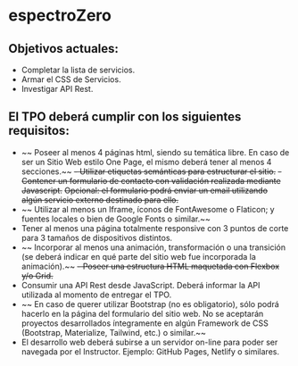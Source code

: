 # espectroZero
## Objetivos actuales:
- Completar la lista de servicios.
- Armar el CSS de Servicios.
- Investigar API Rest. 

## El TPO deberá cumplir con los siguientes requisitos:
- ~~ Poseer al menos 4 páginas html, siendo su temática libre. En caso de ser un Sitio Web estilo One Page, el mismo deberá tener al menos 4 secciones.~~
~~- Utilizar etiquetas semánticas para estructurar el sitio.~~
~~- Contener un formulario de contacto con validación realizada mediante Javascript.~~
~~Opcional: el formulario podrá enviar un email utilizando algún servicio externo destinado para ello.~~
- ~~ Utilizar al menos un Iframe, íconos de FontAwesome o Flaticon; y fuentes locales o bien de Google Fonts o similar.~~
- Tener al menos una página totalmente responsive con 3 puntos de corte para 3
tamaños de dispositivos distintos.
- ~~ Incorporar al menos una animación, transformación o una transición (se deberá indicar en qué parte del sitio web fue incorporada la animación).~~
~~- Poseer una estructura HTML maquetada con Flexbox y/o Grid.~~
- Consumir una API Rest desde JavaScript. Deberá informar la API utilizada al
momento de entregar el TPO.
- ~~ En caso de querer utilizar Bootstrap (no es obligatorio), sólo podrá hacerlo en la página del formulario del sitio web. No se aceptarán proyectos desarrollados íntegramente en algún Framework de CSS (Bootstrap, Materialize, Tailwind, etc.) o similar.~~
- El desarrollo web deberá subirse a un servidor on-line para poder ser navegada por el Instructor. Ejemplo: GitHub Pages, Netlify o similares.
